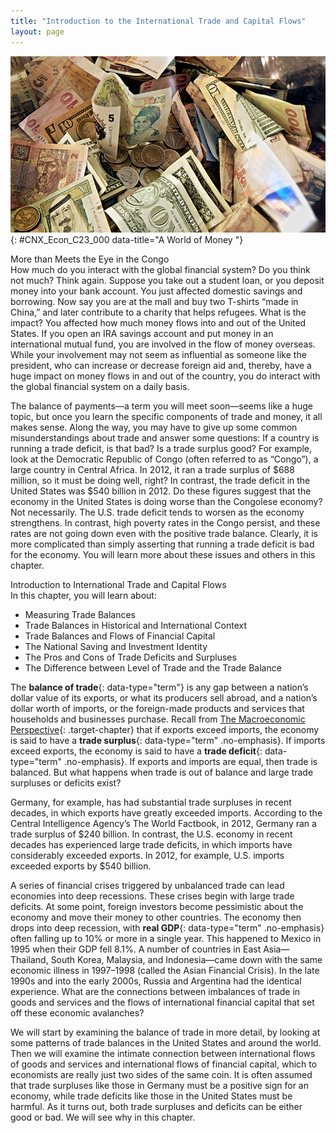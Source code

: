 ```yaml
---
title: "Introduction to the International Trade and Capital Flows"
layout: page
---
```



<?cnx.eoc class="summary" title="Chapter Review"?>

<?cnx.eoc class="self-check-questions" title="Self-Check Questions"?>

<?cnx.eoc class="review-questions" title="Review Questions"?>

<?cnx.eoc class="critical-thinking" title="Critical Thinking Questions"?>

<?cnx.eoc class="problems" title="Problems"?>

<?cnx.eoc class="references" title="References"?>

 ![This is a picture of many different currencies from around the world.](../resources/CNX_Econ_C23_000.jpg "We are all part of the global financial system, which includes many different currencies. (Credit: modification of work by epSos.de/Flickr Creative Commons)"){: #CNX_Econ_C23_000 data-title="A World of Money "}

<div data-type="note" class="economics bringhome" markdown="1">
<div data-type="title">
More than Meets the Eye in the Congo
</div>
How much do you interact with the global financial system? Do you think not much? Think again. Suppose you take out a student loan, or you deposit money into your bank account. You just affected domestic savings and borrowing. Now say you are at the mall and buy two T-shirts “made in China,” and later contribute to a charity that helps refugees. What is the impact? You affected how much money flows into and out of the United States. If you open an IRA savings account and put money in an international mutual fund, you are involved in the flow of money overseas. While your involvement may not seem as influential as someone like the president, who can increase or decrease foreign aid and, thereby, have a huge impact on money flows in and out of the country, you do interact with the global financial system on a daily basis.

The balance of payments—a term you will meet soon—seems like a huge topic, but once you learn the specific components of trade and money, it all makes sense. Along the way, you may have to give up some common misunderstandings about trade and answer some questions: If a country is running a trade deficit, is that bad? Is a trade surplus good? For example, look at the Democratic Republic of Congo (often referred to as “Congo”), a large country in Central Africa. In 2012, it ran a trade surplus of $688 million, so it must be doing well, right? In contrast, the trade deficit in the United States was $540 billion in 2012. Do these figures suggest that the economy in the United States is doing worse than the Congolese economy? Not necessarily. The U.S. trade deficit tends to worsen as the economy strengthens. In contrast, high poverty rates in the Congo persist, and these rates are not going down even with the positive trade balance. Clearly, it is more complicated than simply asserting that running a trade deficit is bad for the economy. You will learn more about these issues and others in this chapter.

</div>

<div data-type="note" class="economics chapter-objectives" markdown="1">
<div data-type="title">
Introduction to International Trade and Capital Flows
</div>
In this chapter, you will learn about:

* Measuring Trade Balances
* Trade Balances in Historical and International Context
* Trade Balances and Flows of Financial Capital
* The National Saving and Investment Identity
* The Pros and Cons of Trade Deficits and Surpluses
* The Difference between Level of Trade and the Trade Balance

</div>

The **balance of trade**{: data-type="term"} is any gap between a nation’s dollar value of its exports, or what its producers sell abroad, and a nation’s dollar worth of imports, or the foreign-made products and services that households and businesses purchase. Recall from [The Macroeconomic Perspective](/m48705){: .target-chapter} that if exports exceed imports, the economy is said to have a **trade surplus**{: data-type="term" .no-emphasis}. If imports exceed exports, the economy is said to have a **trade deficit**{: data-type="term" .no-emphasis}. If exports and imports are equal, then trade is balanced. But what happens when trade is out of balance and large trade surpluses or deficits exist?

Germany, for example, has had substantial trade surpluses in recent decades, in which exports have greatly exceeded imports. According to the Central Intelligence Agency’s The World Factbook, in 2012, Germany ran a trade surplus of $240 billion. In contrast, the U.S. economy in recent decades has experienced large trade deficits, in which imports have considerably exceeded exports. In 2012, for example, U.S. imports exceeded exports by $540 billion.

A series of financial crises triggered by unbalanced trade can lead economies into deep recessions. These crises begin with large trade deficits. At some point, foreign investors become pessimistic about the economy and move their money to other countries. The economy then drops into deep recession, with **real GDP**{: data-type="term" .no-emphasis} often falling up to 10% or more in a single year. This happened to Mexico in 1995 when their GDP fell 8.1%. A number of countries in East Asia—Thailand, South Korea, Malaysia, and Indonesia—came down with the same economic illness in 1997–1998 (called the Asian Financial Crisis). In the late 1990s and into the early 2000s, Russia and Argentina had the identical experience. What are the connections between imbalances of trade in goods and services and the flows of international financial capital that set off these economic avalanches?

We will start by examining the balance of trade in more detail, by looking at some patterns of trade balances in the United States and around the world. Then we will examine the intimate connection between international flows of goods and services and international flows of financial capital, which to economists are really just two sides of the same coin. It is often assumed that trade surpluses like those in Germany must be a positive sign for an economy, while trade deficits like those in the United States must be harmful. As it turns out, both trade surpluses and deficits can be either good or bad. We will see why in this chapter.

